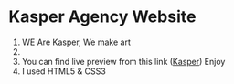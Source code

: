 <h1>Kasper Agency Website</h1>
<ol>
  <li>WE Are Kasper, We make art</li>
  <li><li>You can find live preview from this link (<a href='https://kasper-page.netlify.app/'>Kasper</a>) Enjoy</li></li>
  <li>I used HTML5 & CSS3</li>
</ol>

